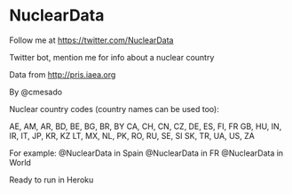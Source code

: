 # NuclearData

Follow me at https://twitter.com/NuclearData

Twitter bot, mention me for info about a nuclear country

Data from http://pris.iaea.org

By @cmesado

Nuclear country codes (country names can be used too):

AE, AM, AR, BD, BE, BG, BR, BY
CA, CH, CN, CZ, DE, ES, FI, FR
GB, HU, IN, IR, IT, JP, KR, KZ
LT, MX, NL, PK, RO, RU, SE, SI
SK, TR, UA, US, ZA

For example: 
@NuclearData in Spain 
@NuclearData in FR 
@NuclearData in World 

Ready to run in Heroku
